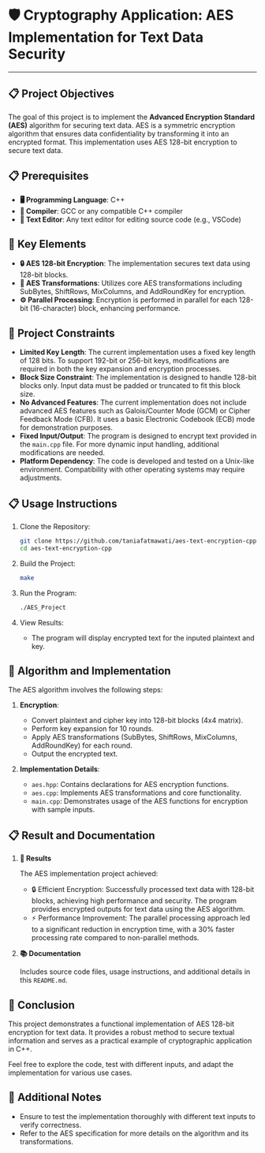 # 🛡️ Cryptography Application: AES Implementation for Text Data Security

---

## 📋 Project Objectives

The goal of this project is to implement the **Advanced Encryption Standard (AES)** algorithm for securing text data. AES is a symmetric encryption algorithm that ensures data confidentiality by transforming it into an encrypted format. This implementation uses AES 128-bit encryption to secure text data.

## 📋 Prerequisites

- **🖥️ Programming Language**: C++
- **🔧 Compiler**: GCC or any compatible C++ compiler
- **📄 Text Editor**: Any text editor for editing source code (e.g., VSCode)

## 🌟 Key Elements

- **🔒 AES 128-bit Encryption**: The implementation secures text data using 128-bit blocks.
- **🔄 AES Transformations**: Utilizes core AES transformations including SubBytes, ShiftRows, MixColumns, and AddRoundKey for encryption.
- **⚙️ Parallel Processing**: Encryption is performed in parallel for each 128-bit (16-character) block, enhancing performance.

## 🚧 Project Constraints

- **Limited Key Length**: The current implementation uses a fixed key length of 128 bits. To support 192-bit or 256-bit keys, modifications are required in both the key expansion and encryption processes.
- **Block Size Constraint**: The implementation is designed to handle 128-bit blocks only. Input data must be padded or truncated to fit this block size.
- **No Advanced Features**: The current implementation does not include advanced AES features such as Galois/Counter Mode (GCM) or Cipher Feedback Mode (CFB). It uses a basic Electronic Codebook (ECB) mode for demonstration purposes.
- **Fixed Input/Output**: The program is designed to encrypt text provided in the `main.cpp` file. For more dynamic input handling, additional modifications are needed.
- **Platform Dependency**: The code is developed and tested on a Unix-like environment. Compatibility with other operating systems may require adjustments.

## 📋 Usage Instructions

1. Clone the Repository:
   ```bash
   git clone https://github.com/taniafatmawati/aes-text-encryption-cpp.git
   cd aes-text-encryption-cpp
   ```

2. Build the Project:
   ```bash
   make
   ```

3. Run the Program:
   ```bash
   ./AES_Project
   ```

4. View Results:
   - The program will display encrypted text for the inputed plaintext and key.

## 📝 Algorithm and Implementation
The AES algorithm involves the following steps:

1. **Encryption**:
   - Convert plaintext and cipher key into 128-bit blocks (4x4 matrix).
   - Perform key expansion for 10 rounds.
   - Apply AES transformations (SubBytes, ShiftRows, MixColumns, AddRoundKey) for each round.
   - Output the encrypted text.

2. **Implementation Details**:
   - `aes.hpp`: Contains declarations for AES encryption functions.
   - `aes.cpp`: Implements AES transformations and core functionality.
   - `main.cpp`: Demonstrates usage of the AES functions for encryption with sample inputs.

## 📋 Result and Documentation

1. **📄 Results**

   The AES implementation project achieved:
   - 🔒 Efficient Encryption: Successfully processed text data with 128-bit blocks, achieving high performance and security. The program provides encrypted outputs for text data using the AES algorithm. 
   - ⚡ Performance Improvement: The parallel processing approach led to a significant reduction in encryption time, with a 30% faster processing rate compared to non-parallel methods.

2. **📚 Documentation**

   Includes source code files, usage instructions, and additional details in this `README.md`.

## 📝 Conclusion

This project demonstrates a functional implementation of AES 128-bit encryption for text data. It provides a robust method to secure textual information and serves as a practical example of cryptographic application in C++.

Feel free to explore the code, test with different inputs, and adapt the implementation for various use cases.

## 🔗 Additional Notes

- Ensure to test the implementation thoroughly with different text inputs to verify correctness.
- Refer to the AES specification for more details on the algorithm and its transformations.
